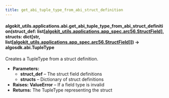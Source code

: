```yaml
---
title: get_abi_tuple_type_from_abi_struct_definition
---
```


#### algokit_utils.applications.abi.get_abi_tuple_type_from_abi_struct_definition(struct_def: list[[algokit_utils.applications.app_spec.arc56.StructField](/reference/algokit-utils-py/api/docs/markdown/autoapi/algokit_utils/applications/app_spec/arc56/structfield/#algokit_utils.applications.app_spec.arc56.StructField)], structs: dict[str, list[[algokit_utils.applications.app_spec.arc56.StructField](/reference/algokit-utils-py/api/docs/markdown/autoapi/algokit_utils/applications/app_spec/arc56/structfield/#algokit_utils.applications.app_spec.arc56.StructField)]]) → algosdk.abi.TupleType

Creates a TupleType from a struct definition.

- **Parameters:**
  - **struct_def** – The struct field definitions
  - **structs** – Dictionary of struct definitions
- **Raises:**
  **ValueError** – If a field type is invalid
- **Returns:**
  The TupleType representing the struct
